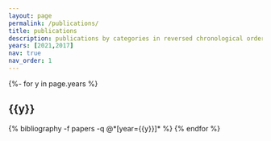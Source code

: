 ```yaml
---
layout: page
permalink: /publications/
title: publications
description: publications by categories in reversed chronological order. generated by jekyll-scholar.
years: [2021,2017]
nav: true
nav_order: 1
---
```

<!-- _pages/publications.md -->
<div class="publications">

{%- for y in page.years %}
  <h2 class="year">{{y}}</h2>
  {% bibliography -f papers -q @*[year={{y}}]* %}
{% endfor %}

</div>
